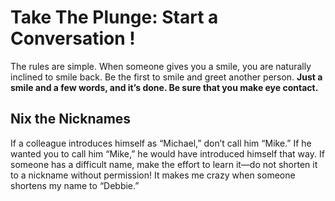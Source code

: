# Take The Plunge: Start a Conversation !

The rules are simple. When someone gives you a smile, you are naturally inclined to smile back. Be the first to smile and greet another person. **Just a smile and a few words, and it’s done. Be sure that you make eye contact.**

## Nix the Nicknames

If a colleague introduces himself as “Michael,” don’t call him “Mike.” If he wanted you to call him “Mike,” he would have introduced himself that way. If someone has a difficult name, make the effort to learn it—do not shorten it to a nickname without permission! It makes me crazy when someone shortens my name to “Debbie.”
